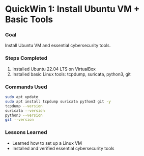 # QuickWin 1: Install Ubuntu VM + Basic Tools

### Goal
Install Ubuntu VM and essential cybersecurity tools.

### Steps Completed
1. Installed Ubuntu 22.04 LTS on VirtualBox
2. Installed basic Linux tools: tcpdump, suricata, python3, git

### Commands Used
```bash
sudo apt update
sudo apt install tcpdump suricata python3 git -y
tcpdump --version
suricata --version
python3 --version
git --version
```
### Lessons Learned
- Learned how to set up a Linux VM
- Installed and verified essential cybersecurity tools

